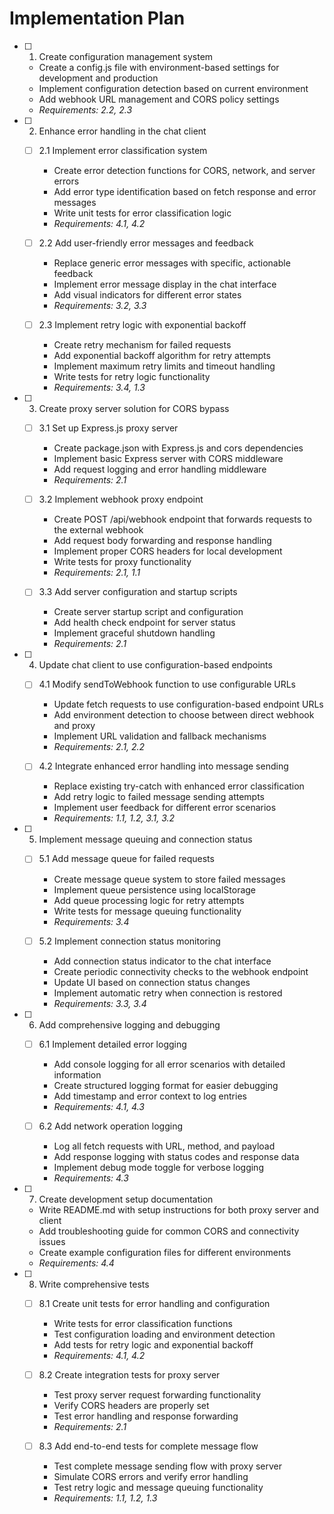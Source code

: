 # Implementation Plan

- [ ] 1. Create configuration management system
  - Create a config.js file with environment-based settings for development and production
  - Implement configuration detection based on current environment
  - Add webhook URL management and CORS policy settings
  - _Requirements: 2.2, 2.3_

- [ ] 2. Enhance error handling in the chat client
  - [ ] 2.1 Implement error classification system
    - Create error detection functions for CORS, network, and server errors
    - Add error type identification based on fetch response and error messages
    - Write unit tests for error classification logic
    - _Requirements: 4.1, 4.2_

  - [ ] 2.2 Add user-friendly error messages and feedback
    - Replace generic error messages with specific, actionable feedback
    - Implement error message display in the chat interface
    - Add visual indicators for different error states
    - _Requirements: 3.2, 3.3_

  - [ ] 2.3 Implement retry logic with exponential backoff
    - Create retry mechanism for failed requests
    - Add exponential backoff algorithm for retry attempts
    - Implement maximum retry limits and timeout handling
    - Write tests for retry logic functionality
    - _Requirements: 3.4, 1.3_

- [ ] 3. Create proxy server solution for CORS bypass
  - [ ] 3.1 Set up Express.js proxy server
    - Create package.json with Express.js and cors dependencies
    - Implement basic Express server with CORS middleware
    - Add request logging and error handling middleware
    - _Requirements: 2.1_

  - [ ] 3.2 Implement webhook proxy endpoint
    - Create POST /api/webhook endpoint that forwards requests to the external webhook
    - Add request body forwarding and response handling
    - Implement proper CORS headers for local development
    - Write tests for proxy functionality
    - _Requirements: 2.1, 1.1_

  - [ ] 3.3 Add server configuration and startup scripts
    - Create server startup script and configuration
    - Add health check endpoint for server status
    - Implement graceful shutdown handling
    - _Requirements: 2.1_

- [ ] 4. Update chat client to use configuration-based endpoints
  - [ ] 4.1 Modify sendToWebhook function to use configurable URLs
    - Update fetch requests to use configuration-based endpoint URLs
    - Add environment detection to choose between direct webhook and proxy
    - Implement URL validation and fallback mechanisms
    - _Requirements: 2.1, 2.2_

  - [ ] 4.2 Integrate enhanced error handling into message sending
    - Replace existing try-catch with enhanced error classification
    - Add retry logic to failed message sending attempts
    - Implement user feedback for different error scenarios
    - _Requirements: 1.1, 1.2, 3.1, 3.2_

- [ ] 5. Implement message queuing and connection status
  - [ ] 5.1 Add message queue for failed requests
    - Create message queue system to store failed messages
    - Implement queue persistence using localStorage
    - Add queue processing logic for retry attempts
    - Write tests for message queuing functionality
    - _Requirements: 3.4_

  - [ ] 5.2 Implement connection status monitoring
    - Add connection status indicator to the chat interface
    - Create periodic connectivity checks to the webhook endpoint
    - Update UI based on connection status changes
    - Implement automatic retry when connection is restored
    - _Requirements: 3.3, 3.4_

- [ ] 6. Add comprehensive logging and debugging
  - [ ] 6.1 Implement detailed error logging
    - Add console logging for all error scenarios with detailed information
    - Create structured logging format for easier debugging
    - Add timestamp and error context to log entries
    - _Requirements: 4.1, 4.3_

  - [ ] 6.2 Add network operation logging
    - Log all fetch requests with URL, method, and payload
    - Add response logging with status codes and response data
    - Implement debug mode toggle for verbose logging
    - _Requirements: 4.3_

- [ ] 7. Create development setup documentation
  - Write README.md with setup instructions for both proxy server and client
  - Add troubleshooting guide for common CORS and connectivity issues
  - Create example configuration files for different environments
  - _Requirements: 4.4_

- [ ] 8. Write comprehensive tests
  - [ ] 8.1 Create unit tests for error handling and configuration
    - Write tests for error classification functions
    - Test configuration loading and environment detection
    - Add tests for retry logic and exponential backoff
    - _Requirements: 4.1, 4.2_

  - [ ] 8.2 Create integration tests for proxy server
    - Test proxy server request forwarding functionality
    - Verify CORS headers are properly set
    - Test error handling and response forwarding
    - _Requirements: 2.1_

  - [ ] 8.3 Add end-to-end tests for complete message flow
    - Test complete message sending flow with proxy server
    - Simulate CORS errors and verify error handling
    - Test retry logic and message queuing functionality
    - _Requirements: 1.1, 1.2, 1.3_
